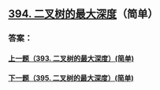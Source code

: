 ## [394. 二叉树的最大深度](https://leetcode-cn.com/problems/merge-two-sorted-lists/)（简单）





### 答案：



#### [上一题（393. 二叉树的最大深度）(简单)](https://github.com/sdwwld/leetCode/blob/master/src/main/java/com/wld/java/leetcode/leetCode0393.md)

#### [下一题（395. 二叉树的最大深度）(简单)](https://github.com/sdwwld/leetCode/blob/master/src/main/java/com/wld/java/leetcode/leetCode0395.md)